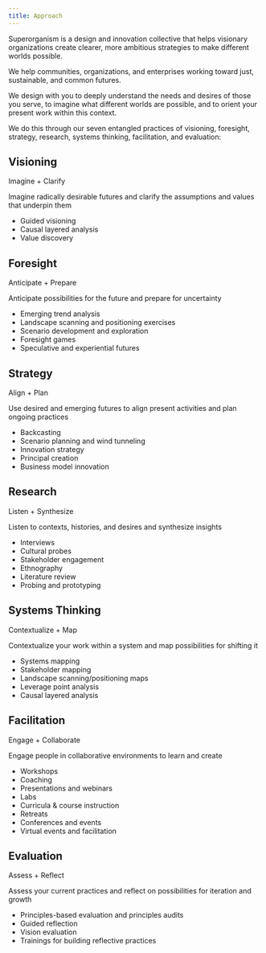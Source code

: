 ```yaml
---
title: Approach
---
```


Superorganism is a design and innovation collective that helps visionary organizations create clearer, more ambitious strategies to make different worlds possible.

We help communities, organizations, and enterprises working toward just, sustainable, and common futures. 

We design with you to deeply understand the needs and desires of those you serve, to imagine what different worlds are possible, and to orient your present work within this context. 

We do this through our seven entangled practices of visioning, foresight, strategy, research, systems thinking, facilitation, and evaluation:

## Visioning

<p class="small-caps mb0">Imagine + Clarify</p>

Imagine radically desirable futures and clarify the assumptions and values that underpin them

- Guided visioning
- Causal layered analysis
- Value discovery

## Foresight

<p class="small-caps mb0">Anticipate + Prepare</p>

Anticipate possibilities for the future and prepare for uncertainty 

- Emerging trend analysis 
- Landscape scanning and positioning exercises
- Scenario development and exploration
- Foresight games
- Speculative and experiential futures

## Strategy

<p class="small-caps mb0">Align + Plan</p>

Use desired and emerging futures to align present activities and plan ongoing practices

- Backcasting
- Scenario planning and wind tunneling
- Innovation strategy
- Principal creation
- Business model innovation

## Research

<p class="small-caps mb0">Listen + Synthesize</p>

Listen to contexts, histories, and desires and synthesize insights

- Interviews
- Cultural probes
- Stakeholder engagement
- Ethnography
- Literature review
- Probing and prototyping

## Systems Thinking

<p class="small-caps mb0">Contextualize + Map</p>

Contextualize your work within a system and map possibilities for shifting it

- Systems mapping
- Stakeholder mapping
- Landscape scanning/positioning maps
- Leverage point analysis
- Causal layered analysis

## Facilitation

<p class="small-caps mb0">Engage + Collaborate</p>

Engage people in collaborative environments to learn and create

- Workshops
- Coaching
- Presentations and webinars
- Labs
- Curricula & course instruction
- Retreats
- Conferences and events
- Virtual events and facilitation

## Evaluation

<p class="small-caps mb0">Assess + Reflect</p>

Assess your current practices and reflect on possibilities for iteration and growth

- Principles-based evaluation and principles audits
- Guided reflection
- Vision evaluation
- Trainings for building reflective practices
